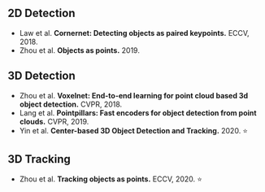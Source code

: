 ## 2D Detection
* Law et al. **Cornernet: Detecting objects as paired keypoints.** ECCV, 2018.
* Zhou et al. **Objects as points.** 2019.

## 3D Detection
* Zhou et al. **Voxelnet: End-to-end learning for point cloud based 3d object detection.** CVPR, 2018.
* Lang et al. **Pointpillars: Fast encoders for object detection from point clouds.** CVPR, 2019.
* Yin et al. **Center-based 3D Object Detection and Tracking.** 2020. :star:

## 3D Tracking
* Zhou et al. **Tracking objects as points.** ECCV, 2020. :star:
